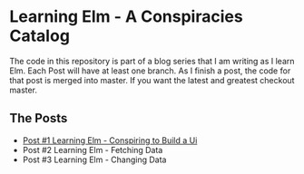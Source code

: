 # Learning Elm - A Conspiracies Catalog

The code in this repository is part of a blog series that I am writing as I learn Elm. Each Post will have at least one branch. As I finish a post,  the code for that post is merged into master. If you want the latest and greatest checkout master. 

## The Posts

* [Post #1 Learning Elm - Conspiring to Build a Ui](https://medium.com/@rippinrobr_66849/4-learning-elm-conspiring-to-build-a-ui-my-programming-adventure-816fc12555d2)
*  Post #2 Learning Elm - Fetching Data
*  Post #3 Learning Elm - Changing Data
